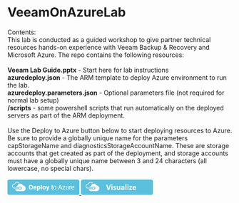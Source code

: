 # VeeamOnAzureLab
Contents:<br>
This lab is conducted as a guided workshop to give partner technical resources hands-on experience with Veeam Backup & Recovery and Microsoft Azure. The repo contains the following resources:<br><br>
<b>Veeam Lab Guide.pptx</b> - Start here for lab instructions<br>
<b>azuredeploy.json</b> - The ARM template to deploy Azure environment to run the lab.<br>
<b>azuredeploy.parameters.json</b> - Optional parameters file (not required for normal lab setup)<br>
<b>/scripts</b> - some powershell scripts that run automatically on the deployed servers as part of the ARM deployment.<br>
<br>
Use the Deploy to Azure button below to start deploying resources to Azure. Be sure to provide a globally unique name for the parameters capStorageName and diagnosticsStorageAccountName. These are storage accounts that get created as part of the deployment, and storage accounts must have a globally unique name between 3 and 24 characters (all lowercase, no special chars).<br><br>
<a href="https://portal.azure.com/#create/Microsoft.Template/uri/https%3A%2F%2Fraw.githubusercontent.com%2Fyouf05%2FVeeamOnAzureLab%2Fmaster%2Fazuredeploy.json" target="_blank">
    <img src="https://raw.githubusercontent.com/Azure/azure-quickstart-templates/master/1-CONTRIBUTION-GUIDE/images/deploytoazure.png"/>
</a>
<a href="http://armviz.io/#/?load=https%3A%2F%2Fraw.githubusercontent.com%2Fyouf05%2FVeeamOnAzureLab%2Fmaster%2Fazuredeploy.json" target="_blank">
    <img src="https://raw.githubusercontent.com/Azure/azure-quickstart-templates/master/1-CONTRIBUTION-GUIDE/images/visualizebutton.png"/>
</a><br>